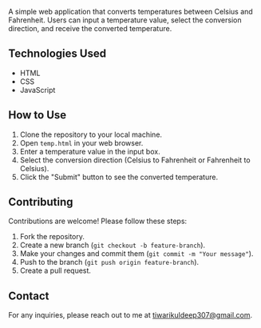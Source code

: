 A simple web application that converts temperatures between Celsius and Fahrenheit. Users can input a temperature value, select the conversion direction, and receive the converted temperature.
## Technologies Used
- HTML
- CSS
- JavaScript
## How to Use
1. Clone the repository to your local machine.
2. Open `temp.html` in your web browser.
3. Enter a temperature value in the input box.
4. Select the conversion direction (Celsius to Fahrenheit or Fahrenheit to Celsius).
5. Click the "Submit" button to see the converted temperature.
## Contributing
Contributions are welcome! Please follow these steps:
1. Fork the repository.
2. Create a new branch (`git checkout -b feature-branch`).
3. Make your changes and commit them (`git commit -m "Your message"`).
4. Push to the branch (`git push origin feature-branch`).
5. Create a pull request.
## Contact
For any inquiries, please reach out to me at [tiwarikuldeep307@gmail.com](mailto:tiwarikuldeep307@gmail.com).
